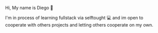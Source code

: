 Hi, My name is Diego :wave:

I'm in process of learning fullstack via selftought :computer:
and im open to cooperate with others projects and letting others cooperate on my own.
